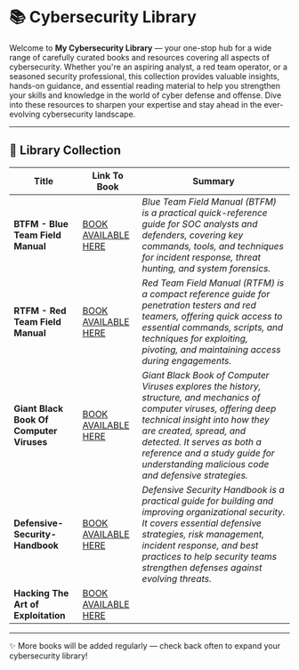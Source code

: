 # 📚 Cybersecurity Library

Welcome to **My Cybersecurity Library** — your one-stop hub for a wide range of carefully curated books and resources covering all aspects of cybersecurity. Whether you're an aspiring analyst, a red team operator, or a seasoned security professional, this collection provides valuable insights, hands-on guidance, and essential reading material to help you strengthen your skills and knowledge in the world of cyber defense and offense. Dive into these resources to sharpen your expertise and stay ahead in the ever-evolving cybersecurity landscape.

---

## 📖 Library Collection


|               **Title**                   |                                                                 **Link To Book**                                                                          |                                                                  **Summary**                                                                                                                                       | 
| ----------------------------------------- | --------------------------------------------------------------------------------------------------------------------------------------------------------- | ------------------------------------------------------------------------------------------------------------------------------------------------------------------------------------------------------------------ | 
|     **BTFM - Blue Team Field Manual**     |  [BOOK AVAILABLE HERE](https://github.com/luke-mckeever/Cyber_Vault/blob/main/Books%20%26%20Resources/BTFM%20-%20Blue%20Team%20Field%20Manual.pdf)        | *Blue Team Field Manual (BTFM) is a practical quick-reference guide for SOC analysts and defenders, covering key commands, tools, and techniques for incident response, threat hunting, and system forensics.* | 
|     **RTFM - Red Team Field Manual**      |  [BOOK AVAILABLE HERE](https://github.com/luke-mckeever/Cyber_Vault/blob/main/Books%20%26%20Resources/RTFM%20-%20Red%20Team%20Field%20Manual.pdf)         | *Red Team Field Manual (RTFM) is a compact reference guide for penetration testers and red teamers, offering quick access to essential commands, scripts, and techniques for exploiting, pivoting, and maintaining access during engagements.* | 
| **Giant Black Book Of Computer Viruses**  |  [BOOK AVAILABLE HERE](https://github.com/luke-mckeever/Cyber_Vault/blob/main/Books%20%26%20Resources/Giant%20Black%20Book%20Of%20Computer%20Viruses.pdf) | *Giant Black Book of Computer Viruses explores the history, structure, and mechanics of computer viruses, offering deep technical insight into how they are created, spread, and detected. It serves as both a reference and a study guide for understanding malicious code and defensive strategies.* |
|     **Defensive-Security-Handbook**       |  [BOOK AVAILABLE HERE](https://github.com/luke-mckeever/Cyber_Vault/blob/main/Books%20%26%20Resources/Defensive-Security-Handbook.pdf)                    | *Defensive Security Handbook is a practical guide for building and improving organizational security. It covers essential defensive strategies, risk management, incident response, and best practices to help security teams strengthen defenses against evolving threats.* | 
|  **Hacking The Art of Exploitation**      |  [BOOK AVAILABLE HERE]()


---

✨ More books will be added regularly — check back often to expand your cybersecurity library!